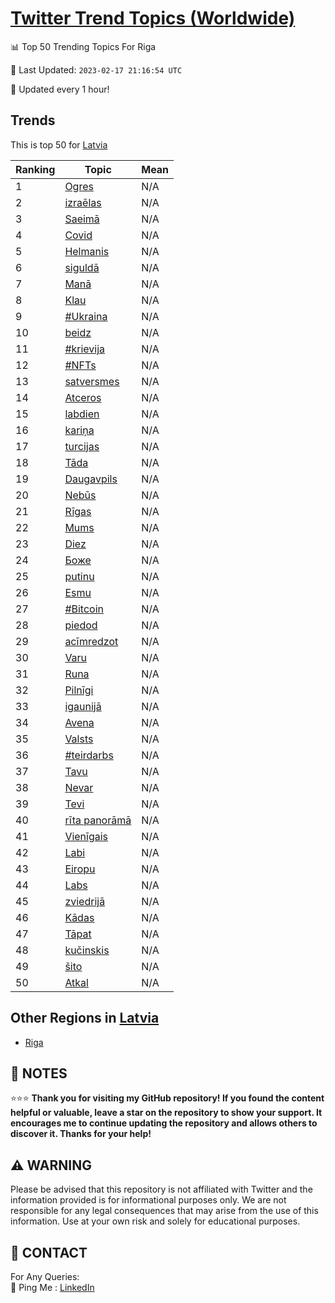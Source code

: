 [Twitter Trend Topics (Worldwide)](https://github.com/ErcinDedeoglu/Twitter-Trend-Topics)
==========


📊 Top 50 Trending Topics For Riga

📆 Last Updated: `2023-02-17 21:16:54 UTC`

🔧 Updated every 1 hour!


## Trends

This is top 50 for [Latvia](</Latvia>)

| Ranking | Topic | Mean |
| ------- | ------------ | ------------ |
| 1 | [Ogres](http://twitter.com/search?q=Ogres) | N/A |
| 2 | [izraēlas](http://twitter.com/search?q=izra%c4%93las) | N/A |
| 3 | [Saeimā](http://twitter.com/search?q=Saeim%c4%81) | N/A |
| 4 | [Covid](http://twitter.com/search?q=Covid) | N/A |
| 5 | [Helmanis](http://twitter.com/search?q=Helmanis) | N/A |
| 6 | [siguldā](http://twitter.com/search?q=siguld%c4%81) | N/A |
| 7 | [Manā](http://twitter.com/search?q=Man%c4%81) | N/A |
| 8 | [Klau](http://twitter.com/search?q=Klau) | N/A |
| 9 | [#Ukraina](http://twitter.com/search?q=%23Ukraina) | N/A |
| 10 | [beidz](http://twitter.com/search?q=beidz) | N/A |
| 11 | [#krievija](http://twitter.com/search?q=%23krievija) | N/A |
| 12 | [#NFTs](http://twitter.com/search?q=%23NFTs) | N/A |
| 13 | [satversmes](http://twitter.com/search?q=satversmes) | N/A |
| 14 | [Atceros](http://twitter.com/search?q=Atceros) | N/A |
| 15 | [labdien](http://twitter.com/search?q=labdien) | N/A |
| 16 | [kariņa](http://twitter.com/search?q=kari%c5%86a) | N/A |
| 17 | [turcijas](http://twitter.com/search?q=turcijas) | N/A |
| 18 | [Tāda](http://twitter.com/search?q=T%c4%81da) | N/A |
| 19 | [Daugavpils](http://twitter.com/search?q=Daugavpils) | N/A |
| 20 | [Nebūs](http://twitter.com/search?q=Neb%c5%abs) | N/A |
| 21 | [Rīgas](http://twitter.com/search?q=R%c4%abgas) | N/A |
| 22 | [Mums](http://twitter.com/search?q=Mums) | N/A |
| 23 | [Diez](http://twitter.com/search?q=Diez) | N/A |
| 24 | [Боже](http://twitter.com/search?q=%d0%91%d0%be%d0%b6%d0%b5) | N/A |
| 25 | [putinu](http://twitter.com/search?q=putinu) | N/A |
| 26 | [Esmu](http://twitter.com/search?q=Esmu) | N/A |
| 27 | [#Bitcoin](http://twitter.com/search?q=%23Bitcoin) | N/A |
| 28 | [piedod](http://twitter.com/search?q=piedod) | N/A |
| 29 | [acīmredzot](http://twitter.com/search?q=ac%c4%abmredzot) | N/A |
| 30 | [Varu](http://twitter.com/search?q=Varu) | N/A |
| 31 | [Runa](http://twitter.com/search?q=Runa) | N/A |
| 32 | [Pilnīgi](http://twitter.com/search?q=Piln%c4%abgi) | N/A |
| 33 | [igaunijā](http://twitter.com/search?q=igaunij%c4%81) | N/A |
| 34 | [Avena](http://twitter.com/search?q=Avena) | N/A |
| 35 | [Valsts](http://twitter.com/search?q=Valsts) | N/A |
| 36 | [#teirdarbs](http://twitter.com/search?q=%23teirdarbs) | N/A |
| 37 | [Tavu](http://twitter.com/search?q=Tavu) | N/A |
| 38 | [Nevar](http://twitter.com/search?q=Nevar) | N/A |
| 39 | [Tevi](http://twitter.com/search?q=Tevi) | N/A |
| 40 | [rīta panorāmā](http://twitter.com/search?q=r%c4%abta+panor%c4%81m%c4%81) | N/A |
| 41 | [Vienīgais](http://twitter.com/search?q=Vien%c4%abgais) | N/A |
| 42 | [Labi](http://twitter.com/search?q=Labi) | N/A |
| 43 | [Eiropu](http://twitter.com/search?q=Eiropu) | N/A |
| 44 | [Labs](http://twitter.com/search?q=Labs) | N/A |
| 45 | [zviedrijā](http://twitter.com/search?q=zviedrij%c4%81) | N/A |
| 46 | [Kādas](http://twitter.com/search?q=K%c4%81das) | N/A |
| 47 | [Tāpat](http://twitter.com/search?q=T%c4%81pat) | N/A |
| 48 | [kučinskis](http://twitter.com/search?q=ku%c4%8dinskis) | N/A |
| 49 | [šito](http://twitter.com/search?q=%c5%a1ito) | N/A |
| 50 | [Atkal](http://twitter.com/search?q=Atkal) | N/A |



## Other Regions in [Latvia](</Latvia>)

* [Riga](</Latvia/Riga.md>)



## 📝 NOTES

⭐⭐⭐ **Thank you for visiting my GitHub repository! If you found the content helpful or valuable, leave a star on the repository to show your support. It encourages me to continue updating the repository and allows others to discover it. Thanks for your help!**


## ⚠️ WARNING

Please be advised that this repository is not affiliated with Twitter and the information provided is for informational purposes only. We are not responsible for any legal consequences that may arise from the use of this information. Use at your own risk and solely for educational purposes.


## 📨 CONTACT

 For Any Queries:  
            🏓 Ping Me : [LinkedIn](https://www.linkedin.com/in/ercindedeoglu/)
